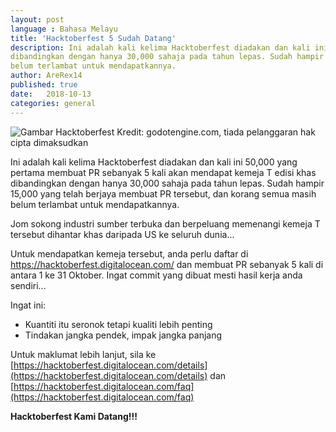 ```yaml
---
layout: post
language : Bahasa Melayu
title: 'Hacktoberfest 5 Sudah Datang'
description: Ini adalah kali kelima Hacktoberfest diadakan dan kali ini 50,000 yang pertama membuat PR sebanyak 5 kali akan mendapat kemeja T edisi khas
dibandingkan dengan hanya 30,000 sahaja pada tahun lepas. Sudah hampir 15,000 yang telah berjaya membuat PR tersebut, dan korang semua masih
belum terlambat untuk mendapatkannya.
author: AreRex14
published: true
date:   2018-10-13
categories: general
---
```


![Gambar Hacktoberfest](https://godotengine.org/storage/app/uploads/public/5bb/27f/fe8/5bb27ffe8696a709684472.png)
Kredit: godotengine.com, tiada pelanggaran hak cipta dimaksudkan

Ini adalah kali kelima Hacktoberfest diadakan dan kali ini 50,000 yang pertama membuat PR sebanyak 5 kali akan mendapat kemeja T edisi khas
dibandingkan dengan hanya 30,000 sahaja pada tahun lepas. Sudah hampir 15,000 yang telah berjaya membuat PR tersebut, dan korang semua masih
belum terlambat untuk mendapatkannya.

Jom sokong industri sumber terbuka dan berpeluang memenangi kemeja T tersebut dihantar khas daripada US ke seluruh dunia...

Untuk mendapatkan kemeja tersebut, anda perlu daftar di https://hacktoberfest.digitalocean.com/ dan membuat PR sebanyak 5 kali di antara 1 ke 
31 Oktober. Ingat commit yang dibuat mesti hasil kerja anda sendiri...

Ingat ini:
- Kuantiti itu seronok tetapi kualiti lebih penting
- Tindakan jangka pendek, impak jangka panjang

Untuk maklumat lebih lanjut, sila ke [https://hacktoberfest.digitalocean.com/details](https://hacktoberfest.digitalocean.com/details) dan [https://hacktoberfest.digitalocean.com/faq](https://hacktoberfest.digitalocean.com/faq)

**Hacktoberfest Kami Datang!!!** 
